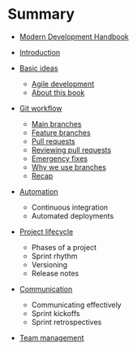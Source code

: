# Summary

* [Modern Development Handbook](README.md)

* [Introduction](intro/README.md)

* [Basic ideas](basics/README.md)
  - [Agile development](basics/agile.md)
  - [About this book](basics/about_this.md)

* [Git workflow](git/README.md)
  - [Main branches](git/main_branches.md)
  - [Feature branches](git/feature_branches.md)
  - [Pull requests](git/pull_requests.md)
  - [Reviewing pull requests](git/reviewing.md)
  - [Emergency fixes](git/hotfix.md)
  - [Why we use branches](git/why.md)
  - [Recap](git/recap.md)

* [Automation](automation/README.md)
  - Continuous integration
  - Automated deployments

* [Project lifecycle](lifecycle/README.md)
  - Phases of a project
  - Sprint rhythm
  - Versioning
  - Release notes

* [Communication](communication/README.md)
  - Communicating effectively
  - Sprint kickoffs
  - Sprint retrospectives

* [Team management](teams/README.md)
